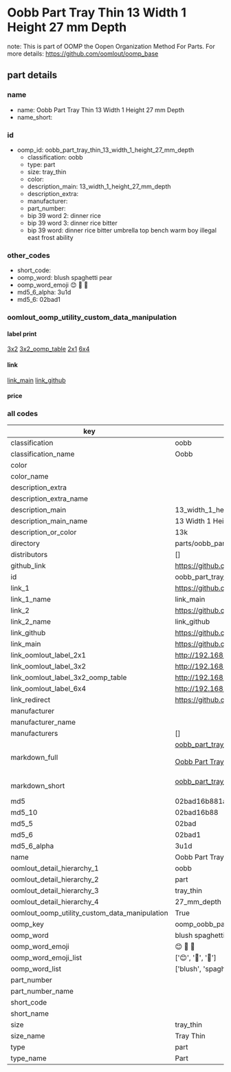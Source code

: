 # Oobb Part Tray Thin 13 Width 1 Height 27 mm Depth  

note: This is part of OOMP the Oopen Organization Method For Parts. For more details: https://github.com/oomlout/oomp_base

##  part details
  







### name
* name: Oobb Part Tray Thin 13 Width 1 Height 27 mm Depth
* name_short: 
### id
* oomp_id: oobb_part_tray_thin_13_width_1_height_27_mm_depth
  * classification: oobb
  * type: part
  * size: tray_thin
  * color: 
  * description_main: 13_width_1_height_27_mm_depth
  * description_extra: 
  * manufacturer: 
  * part_number: 
  * bip 39 word 2: dinner rice
  * bip 39 word 3: dinner rice bitter
  * bip 39 word: dinner rice bitter umbrella top bench warm boy illegal east frost ability

### other_codes
* short_code: 
* oomp_word: blush spaghetti pear
* oomp_word_emoji :blush: :spaghetti: :pear:
* md5_6_alpha: 3u1d
* md5_6: 02bad1






### oomlout_oomp_utility_custom_data_manipulation
#### label print
[3x2](http://192.168.1.245:1112/?label=oomp%203u1d)
[3x2_oomp_table](http://192.168.1.108:1112/?label=oomp%203u1d)
[2x1](http://192.168.1.242:1112/?label=oomp%203u1d)
[6x4](http://192.168.1.55:1112/?label=oomp%203u1d)    

#### link

[link_main](https://github.com/oomlout/oomlout_oomp_version_1_messy/tree/main/parts/oobb_part_tray_thin_13_width_1_height_27_mm_depth) [link_github](https://github.com/oomlout/oomlout_oomp_version_1_messy/tree/main/parts/oobb_part_tray_thin_13_width_1_height_27_mm_depth)                             

#### price







### all codes 
| key | value |  
| --- | --- |  
| classification | oobb |  
| classification_name | Oobb |  
| color |  |  
| color_name |  |  
| description_extra |  |  
| description_extra_name |  |  
| description_main | 13_width_1_height_27_mm_depth |  
| description_main_name | 13 Width 1 Height 27 mm Depth |  
| description_or_color | 13k |  
| directory | parts/oobb_part_tray_thin_13_width_1_height_27_mm_depth |  
| distributors | [] |  
| github_link | https://github.com/oomlout/oomlout_oomp_part_src/tree/main/parts/oobb_part_tray_thin_13_width_1_height_27_mm_depth |  
| id | oobb_part_tray_thin_13_width_1_height_27_mm_depth |  
| link_1 | https://github.com/oomlout/oomlout_oomp_version_1_messy/tree/main/parts/oobb_part_tray_thin_13_width_1_height_27_mm_depth |  
| link_1_name | link_main |  
| link_2 | https://github.com/oomlout/oomlout_oomp_version_1_messy/tree/main/parts/oobb_part_tray_thin_13_width_1_height_27_mm_depth |  
| link_2_name | link_github |  
| link_github | https://github.com/oomlout/oomlout_oomp_version_1_messy/tree/main/parts/oobb_part_tray_thin_13_width_1_height_27_mm_depth |  
| link_main | https://github.com/oomlout/oomlout_oomp_version_1_messy/tree/main/parts/oobb_part_tray_thin_13_width_1_height_27_mm_depth |  
| link_oomlout_label_2x1 | http://192.168.1.242:1112/?label=oomp%203u1d |  
| link_oomlout_label_3x2 | http://192.168.1.245:1112/?label=oomp%203u1d |  
| link_oomlout_label_3x2_oomp_table | http://192.168.1.108:1112/?label=oomp%203u1d |  
| link_oomlout_label_6x4 | http://192.168.1.55:1112/?label=oomp%203u1d |  
| link_redirect | https://github.com/oomlout/oomlout_oomp_version_1_messy/tree/main/parts/oobb_part_tray_thin_13_width_1_height_27_mm_depth |  
| manufacturer |  |  
| manufacturer_name |  |  
| manufacturers | [] |  
| markdown_full | [oobb_part_tray_thin_13_width_1_height_27_mm_depth](none)<br>[](none)<br>[Oobb Part Tray Thin 13 Width 1 Height 27 Mm Depth](none)<br><br> |  
| markdown_short | [oobb_part_tray_thin_13_width_1_height_27_mm_depth](none)<br><br> |  
| md5 | 02bad16b881abee454727ec22dae49f2 |  
| md5_10 | 02bad16b88 |  
| md5_5 | 02bad |  
| md5_6 | 02bad1 |  
| md5_6_alpha | 3u1d |  
| name | Oobb Part Tray Thin 13 Width 1 Height 27 mm Depth |  
| oomlout_detail_hierarchy_1 | oobb |  
| oomlout_detail_hierarchy_2 | part |  
| oomlout_detail_hierarchy_3 | tray_thin |  
| oomlout_detail_hierarchy_4 | 27_mm_depth |  
| oomlout_oomp_utility_custom_data_manipulation | True |  
| oomp_key | oomp_oobb_part_tray_thin_13_width_1_height_27_mm_depth |  
| oomp_word | blush spaghetti pear |  
| oomp_word_emoji | :blush: :spaghetti: :pear: |  
| oomp_word_emoji_list | [':blush:', ':spaghetti:', ':pear:'] |  
| oomp_word_list | ['blush', 'spaghetti', 'pear'] |  
| part_number |  |  
| part_number_name |  |  
| short_code |  |  
| short_name |  |  
| size | tray_thin |  
| size_name | Tray Thin |  
| type | part |  
| type_name | Part |  

